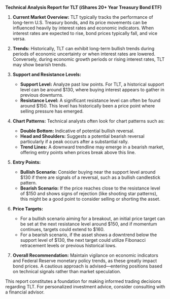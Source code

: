 **Technical Analysis Report for TLT (iShares 20+ Year Treasury Bond ETF)**

1. **Current Market Overview:**
   TLT typically tracks the performance of long-term U.S. Treasury bonds, and its price movements can be influenced heavily by interest rates and economic indicators. When interest rates are expected to rise, bond prices typically fall, and vice versa.

2. **Trends:**
   Historically, TLT can exhibit long-term bullish trends during periods of economic uncertainty or when interest rates are lowered. Conversely, during economic growth periods or rising interest rates, TLT may show bearish trends.

3. **Support and Resistance Levels:**
   - **Support Level:** Analyze past low points. For TLT, a historical support level can be around $130, where buying interest appears to gather in previous downturns.
   - **Resistance Level:** A significant resistance level can often be found around $150. This level has historically been a price point where selling pressure has emerged.

4. **Chart Patterns:**
   Technical analysts often look for chart patterns such as:
   - **Double Bottom:** Indicative of potential bullish reversal.
   - **Head and Shoulders:** Suggests a potential bearish reversal particularly if a peak occurs after a substantial rally.
   - **Trend Lines:** A downward trendline may emerge in a bearish market, offering entry points when prices break above this line.

5. **Entry Points:**
   - **Bullish Scenario:** Consider buying near the support level around $130 if there are signals of a reversal, such as a bullish candlestick pattern.
   - **Bearish Scenario:** If the price reaches close to the resistance level of $150 and shows signs of rejection (like shooting star patterns), this might be a good point to consider selling or shorting the asset.

6. **Price Targets:**
   - For a bullish scenario aiming for a breakout, an initial price target can be set at the next resistance level around $150, and if momentum continues, targets could extend to $160.
   - For a bearish scenario, if the asset shows a downtrend below the support level of $130, the next target could utilize Fibonacci retracement levels or previous historical lows.

7. **Overall Recommendation:**
   Maintain vigilance on economic indicators and Federal Reserve monetary policy trends, as these greatly impact bond prices. A cautious approach is advised—entering positions based on technical signals rather than market speculation.

This report constitutes a foundation for making informed trading decisions regarding TLT. For personalized investment advice, consider consulting with a financial advisor.